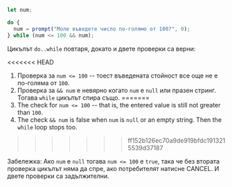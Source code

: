 
```js run demo
let num;

do {
  num = prompt("Моле въведете число по-голямо от 100?", 0);
} while (num <= 100 && num);
```

Цикълът `do..while` повтаря, докато и двете проверки са верни:

<<<<<<< HEAD
1. Проверка за `num <= 100` -- тоест въведената стойност все още не е по-голяма от `100`.
2. Проверка за `&& num` е невярно когато `num` е `null` или празен стринг. Тогава `while` цикълът спира също.
=======
1. The check for `num <= 100` -- that is, the entered value is still not greater than `100`.
2. The check `&& num` is false when `num` is `null` or an empty string. Then the `while` loop stops too.
>>>>>>> ff152b126ec70a9de919bfdc1913215539d37187

Забележка: Ако `num` е `null` тогава `num <= 100` е `true`, така че без втората проверка цикълът няма да спре, ако потребителят натисне CANCEL. И двете проверки са задължителни.
